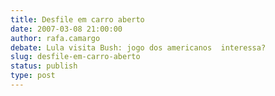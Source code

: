 ```yaml
---
title: Desfile em carro aberto
date: 2007-03-08 21:00:00
author: rafa.camargo
debate: Lula visita Bush: jogo dos americanos  interessa?
slug: desfile-em-carro-aberto
status: publish 
type: post
---
```



